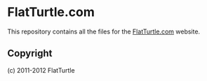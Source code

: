 # FlatTurtle.com 

This repository contains all the files for the [FlatTurtle.com](http://flatturtle.com) website.

## Copyright

(c) 2011-2012 FlatTurtle
